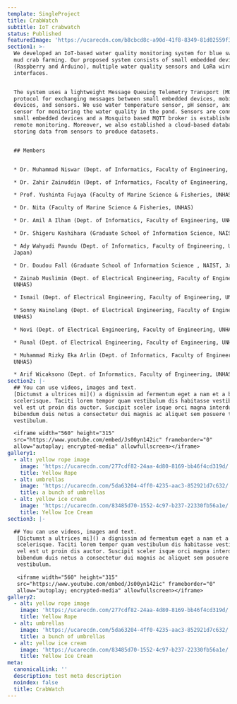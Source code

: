 ```yaml
---
template: SingleProject
title: CrabWatch
subtitle: IoT crabwatch
status: Published
featuredImage: 'https://ucarecdn.com/b8cbcd8c-a90d-41f8-8349-81d02559f3aa/'
section1: >-
  We developed an IoT-based water quality monitoring system for blue swimmer and
  mud crab farming. Our proposed system consists of small embedded devices
  (Raspberry and Arduino), multiple water quality sensors and LoRa wireless
  interfaces.


  The system uses a lightweight Message Queuing Telemetry Transport (MQTT)
  protocol for exchanging messages between small embedded devices, mobile
  devices, and sensors. We use water temperature sensor, pH sensor, and salinity
  sensor for monitoring the water quality in the pond. Sensors are connected to
  small embedded devices and a Mosquito based MQTT broker is established for
  remote monitoring. Moreover, we also established a cloud-based database for
  storing data from sensors to produce datasets.


  ## Members


  * Dr. Muhammad Niswar (Dept. of Informatics, Faculty of Engineering, UNHAS)

  * Dr. Zahir Zainuddin (Dept. of Informatics, Faculty of Engineering, UNHAS)

  * Prof. Yushinta Fujaya (Faculty of Marine Science & Fisheries, UNHAS)

  * Dr. Nita (Faculty of Marine Science & Fisheries, UNHAS)

  * Dr. Amil A Ilham (Dept. of Informatics, Faculty of Engineering, UNHAS)

  * Dr. Shigeru Kashihara (Graduate School of Information Science, NAIST, Japan)

  * Ady Wahyudi Paundu (Dept. of Informatics, Faculty of Engineering, UNHAS,
  Japan)

  * Dr. Doudou Fall (Graduate School of Information Science , NAIST, Japan)

  * Zainab Muslimin (Dept. of Electrical Engineering, Faculty of Engineering,
  UNHAS)

  * Ismail (Dept. of Electrical Engineering, Faculty of Engineering, UNHAS)

  * Sonny Wainolang (Dept. of Electrical Engineering, Faculty of Engineering,
  UNHAS)

  * Novi (Dept. of Electrical Engineering, Faculty of Engineering, UNHAS)

  * Runal (Dept. of Electrical Engineering, Faculty of Engineering, UNHAS) 

  * Muhammad Rizky Eka Arlin (Dept. of Informatics, Faculty of Engineering,
  UNHAS)

  * Arif Wicaksono (Dept. of Informatics, Faculty of Engineering, UNHAS)
section2: |-
  ## You can use videos, images and text.
  [Dictumst a ultrices mi]() a dignissim ad fermentum eget a nam et a blandit
  scelerisque. Taciti lorem tempor quam vestibulum dis habitasse vestibulum diam
  vel est ut proin dis auctor. Suscipit sceler isque orci magna interdum vel
  bibendum duis netus a consectetur dui magnis ac aliquet sem posuere tincidunt
  vestibulum.

  <iframe width="560" height="315"
  src="https://www.youtube.com/embed/Js00yn142ic" frameborder="0"
  allow="autoplay; encrypted-media" allowfullscreen></iframe>
gallery1:
  - alt: yellow rope image
    image: 'https://ucarecdn.com/277cdf82-24aa-4d80-8169-bb46f4cd319d/'
    title: Yellow Rope
  - alt: umbrellas
    image: 'https://ucarecdn.com/5da63204-4ff0-4235-aac3-852921d7c632/'
    title: a bunch of umbrellas
  - alt: yellow ice cream
    image: 'https://ucarecdn.com/83485d70-1552-4c97-b237-22330fb56a1e/'
    title: Yellow Ice Cream
section3: |-

  ## You can use videos, images and text.
   [Dictumst a ultrices mi]() a dignissim ad fermentum eget a nam et a blandit
   scelerisque. Taciti lorem tempor quam vestibulum dis habitasse vestibulum diam
   vel est ut proin dis auctor. Suscipit sceler isque orci magna interdum vel
   bibendum duis netus a consectetur dui magnis ac aliquet sem posuere tincidunt
   vestibulum.

   <iframe width="560" height="315"
   src="https://www.youtube.com/embed/Js00yn142ic" frameborder="0"
   allow="autoplay; encrypted-media" allowfullscreen></iframe>
gallery2:
  - alt: yellow rope image
    image: 'https://ucarecdn.com/277cdf82-24aa-4d80-8169-bb46f4cd319d/'
    title: Yellow Rope
  - alt: umbrellas
    image: 'https://ucarecdn.com/5da63204-4ff0-4235-aac3-852921d7c632/'
    title: a bunch of umbrellas
  - alt: yellow ice cream
    image: 'https://ucarecdn.com/83485d70-1552-4c97-b237-22330fb56a1e/'
    title: Yellow Ice Cream
meta:
  canonicalLink: ''
  description: test meta description
  noindex: false
  title: CrabWatch
---
```


